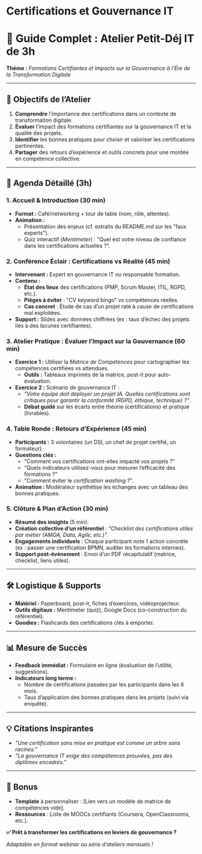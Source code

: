 # Certifications et Gouvernance IT

# 📝 Guide Complet : Atelier Petit-Déj IT de 3h  
**Thème :** *Formations Certifiantes et Impacts sur la Gouvernance à l’Ère de la Transformation Digitale*  

---

## 🎯 **Objectifs de l’Atelier**  
1. **Comprendre** l’importance des certifications dans un contexte de transformation digitale.  
2. **Évaluer** l’impact des formations certifiantes sur la gouvernance IT et la qualité des projets.  
3. **Identifier** les bonnes pratiques pour choisir et valoriser les certifications pertinentes.  
4. **Partager** des retours d’expérience et outils concrets pour une montée en compétence collective.  

---

## 📅 **Agenda Détaillé (3h)**  

### **1. Accueil & Introduction (30 min)**  
- **Format :** Café/networking + tour de table (nom, rôle, attentes).  
- **Animation :**  
  - Présentation des enjeux (cf. extraits du README.md sur les "faux experts").  
  - Quiz interactif (*Mentimeter*) : "Quel est votre niveau de confiance dans les certifications actuelles ?".  

### **2. Conférence Éclair : Certifications vs Réalité (45 min)**  
- **Intervenant :** Expert en gouvernance IT ou responsable formation.  
- **Contenu :**  
  - **État des lieux** des certifications (PMP, Scrum Master, ITIL, RGPD, etc.).  
  - **Pièges à éviter** : "CV keyword bingo" vs compétences réelles.  
  - **Cas concret** : Étude de cas d’un projet raté à cause de certifications mal exploitées.  
- **Support :** Slides avec données chiffrées (ex : taux d’échec des projets liés à des lacunes certifiantes).  

### **3. Atelier Pratique : Évaluer l’Impact sur la Gouvernance (60 min)**  
- **Exercice 1 :** Utiliser la *Matrice de Compétences* pour cartographier les compétences certifiées vs attendues.  
  - **Outils :** Tableaux imprimés de la matrice, post-it pour auto-évaluation.  
- **Exercice 2 :** Scénario de gouvernance IT :  
  - *"Votre équipe doit déployer un projet IA. Quelles certifications sont critiques pour garantir la conformité (RGPD, éthique, technique) ?"*.  
  - **Débat guidé** sur les écarts entre théorie (certifications) et pratique (livrables).  

### **4. Table Ronde : Retours d’Expérience (45 min)**  
- **Participants :** 3 volontaires (un DSI, un chef de projet certifié, un formateur).  
- **Questions clés :**  
  - "Comment vos certifications ont-elles impacté vos projets ?"  
  - "Quels indicateurs utilisez-vous pour mesurer l’efficacité des formations ?"  
  - "Comment éviter le *certification washing* ?".  
- **Animation :** Modérateur synthétise les échanges avec un tableau des bonnes pratiques.  

### **5. Clôture & Plan d’Action (30 min)**  
- **Résumé des insights** (5 min).  
- **Création collective d’un référentiel** : *"Checklist des certifications utiles par métier (AMOA, Data, Agile, etc.)"*.  
- **Engagements individuels** : Chaque participant note 1 action concrète (ex : passer une certification BPMN, auditer les formations internes).  
- **Support post-événement** : Envoi d’un PDF récapitulatif (matrice, checklist, liens utiles).  

---

## 🛠️ **Logistique & Supports**  
- **Matériel :** Paperboard, post-it, fiches d’exercices, vidéoprojecteur.  
- **Outils digitaux :** Mentimeter (quiz), Google Docs (co-construction du référentiel).  
- **Goodies :** Flashcards des certifications clés à emporter.  

---

## 📊 **Mesure de Succès**  
- **Feedback immédiat :** Formulaire en ligne (évaluation de l’utilité, suggestions).  
- **Indicateurs long terme :**  
  - Nombre de certifications passées par les participants dans les 6 mois.  
  - Taux d’application des bonnes pratiques dans les projets (suivi via enquête).  

---

## 💡 **Citations Inspirantes**  
- *"Une certification sans mise en pratique est comme un arbre sans racines."*  
- *"La gouvernance IT exige des compétences prouvées, pas des diplômes encadrés."*  

---

## 🌟 **Bonus**  
- **Template** à personnaliser : [Lien vers un modèle de matrice de compétences vide].  
- **Ressources** : Liste de MOOCs certifiants (Coursera, OpenClassrooms, etc.).  

**✅ Prêt à transformer les certifications en leviers de gouvernance ?**  

*Adaptable en format webinar ou série d’ateliers mensuels !*
